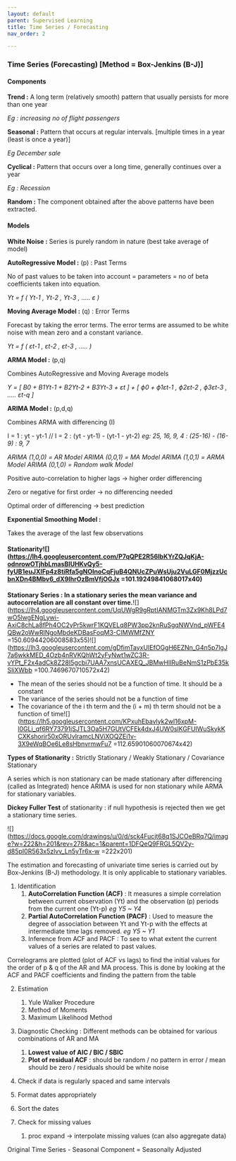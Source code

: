 ```yaml
---
layout: default
parent: Supervised Learning
title: Time Series / Forecasting
nav_order: 2

---
```

### Time Series (Forecasting) \[Method = Box-Jenkins (B-J)\]

#### Components

**Trend :** A long term (relatively smooth) pattern that usually persists for more than one year

_Eg : increasing no of flight passengers_

**Seasonal :** Pattern that occurs at regular intervals. \[multiple times in a year (least is once a year)\]

_Eg December sale_

**Cyclical :** Pattern that occurs over a long time, generally continues over a year

_Eg : Recession_

**Random :** The component obtained after the above patterns have been extracted.

#### Models

**White Noise :** Series is purely random in nature (best take average of model)

**AutoRegressive Model :** (p) : Past Terms

No of past values to be taken into account = parameters = no of beta coefficients taken into equation.

_Yt = f ( Yt-1 , Yt-2 , Yt-3 , ….. ε )_

**Moving Average Model :** (q) : Error Terms

Forecast by taking the error terms. The error terms are assumed to be white noise with mean zero and a constant variance.

_Yt = f ( εt-1 , εt-2 , εt-3 , ….. )_

**ARMA Model :** (p,q)

Combines AutoRegressive and Moving Average models

_Y = \[ B0 + B1Yt-1 + B2Yt-2 + B3Yt-3 + εt \] + \[ ϕ0 + ϕ1εt-1 , ϕ2εt-2 , ϕ3εt-3 , ….. εt-q \]_

**ARIMA Model :** (p,d,q)

Combines ARMA with differencing (I)

I = 1 : yt - yt-1 // I = 2 : (yt - yt-1) - (yt-1 - yt-2) _eg: 25, 16, 9, 4 : (25-16) - (16-9) : 9, 7_

_ARIMA (1,0,0) = AR Model ARIMA (0,0,1) = MA Model ARIMA (1,0,1) = ARMA Model ARIMA (0,1,0) = Random walk Model_

Positive auto-correlation to higher lags -> higher order differencing

Zero or negative for first order -> no differencing needed

Optimal order of differencing -> best prediction

**Exponential Smoothing Model :**

Takes the average of the last few observations

#### Stationarity![](https://lh4.googleusercontent.com/P7qQPE2R56lbKYrZQJqKjA-odnrowOTjhbLmasBIUHKvQy5-fyUB1euJXIFp4z8tiRfa5gNOlnoCqFjuB4QNUcZPuWsUju2VuLGF0MjzzUcbnXDn4BMbv6_dX9IhrOzBmVfjOGJx =101.19249841068017x40)

**Stationary Series : In a stationary series the mean variance and autocorrelation are all constant over time.**![](https://lh4.googleusercontent.com/UqUWgR9gRptIANMGTm3Zx9Kh8LPd7wO5lwgENgLywi-AxiC8chLa8fPh4OC2yPr5kwrF1KQVELq8PW3pp2knRuSgqNWVnd_pWFE4QBw2oWwRlNgoMbdeKDBasFoqM3-CIMWMfZNY =150.60944206008583x55)![](https://lh3.googleusercontent.com/gDfimTayxUIEfOGgH6EZNn_G4n5p7lgJ7a6wkkMED_4Ozb4nRVKQhWt2yFyNwt1wZC3R-vYPt_F2x4adCk8Z28I5gcbi7UAA7xnsUCAXEQ_JBMwHlIRuBeNmS1zPbE35kSliXWbb =100.7469670710572x42)

* The mean of the series should not be a function of time. It should be a constant
* The variance of the series should not be a function of time
* The covariance of the i th term and the (i + m) th term should not be a function of time![](https://lh5.googleusercontent.com/KPxuhEbavlyk2wl16xpM-l0GLi_qf6RY73791jSJTL3Oa5H7GUtVCFEk4dxJ4UW0slKGFUIWuSkykKCXKshorir50xORUvlramcLNViXOQZEi1v-3X9eWqBOe6Le8sHbnvrmwFu7 =112.65901060070674x42)

**Types of Stationarity :** Strictly Stationary / Weakly Stationary / Covariance Stationary

A series which is non stationary can be made stationary after differencing (called as Integrated) hence ARIMA is used for non stationary while ARMA for stationary variables.

**Dickey Fuller Test** of stationarity : if null hypothesis is rejected then we get a stationary time series.



![](https://docs.google.com/drawings/u/0/d/sck4Fucjt68q1SJCOeBRq7Q/image?w=222&h=201&rev=278&ac=1&parent=1DFQeQ9FRGL5QV2y-d85pI0R563x5zlvv_Ln5yTr6x-w =222x201)

The estimation and forecasting of univariate time series is carried out by Box-Jenkins (B-J) methodology. It is only applicable to stationary variables.

1. Identification
   1. **AutoCorrelation Function (ACF)** : It measures a simple correlation between current observation (Yt) and the observation (p) periods from the current one (Yt-p) _eg Y5 \~ Y4_
   2. **Partial AutoCorrelation Function (PACF)** : Used to measure the degree of association between Yt and Yt-p with the effects at intermediate time lags removed. _eg Y5 \~ Y1_
   3. Inference from ACF and PACF : To see to what extent the current values of a series are related to past values.

Correlograms are plotted (plot of ACF vs lags) to find the initial values for the order of p & q of the AR and MA process. This is done by looking at the ACF and PACF coefficients and finding the pattern from the table

2. Estimation
   1. Yule Walker Procedure
   2. Method of Moments
   3. Maximum Likelihood Method

3. Diagnostic Checking : Different methods can be obtained for various combinations of AR and MA
   1. **Lowest value of AIC / BIC / SBIC**
   2. **Plot of residual ACF** : should be random / no pattern in error / mean should be zero / residuals should be white noise

1. Check if data is regularly spaced and same intervals
2. Format dates appropriately
3. Sort the dates
4. Check for missing values
   1. proc expand -> interpolate missing values (can also aggregate data)

Original Time Series - Seasonal Component = Seasonally Adjusted
